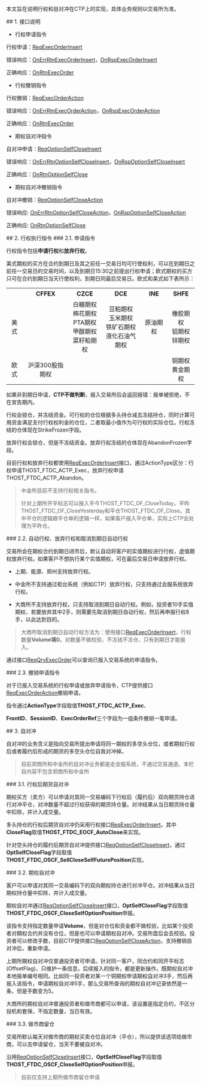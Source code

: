 <p>本文旨在说明行权和自对冲在CTP上的实现，具体业务规则以交易所为准。</p>
<span class="anchor" id="6fd7d747-4c84-4220-bfc5-e9d22feb662a"></span>
## 1. 接口说明
<ul>
<li>行权申请指令</li>
</ul>
<p>行权申请：<a href="../../JYJK/CTHOSTFTDCTRADERSPI/REQEXECORDERINSERT/">ReqExecOrderInsert</a></p>
<p>错误响应：<a href="../../JYJK/CTHOSTFTDCTRADERAPI/ONERRRTNEXECORDERINSERT/">OnErrRtnExecOrderInsert</a>，<a href="../../JYJK/CTHOSTFTDCTRADERAPI/ONRSPEXECORDERINSERT/">OnRspExecOrderInsert</a></p>
<p>正确响应：<a href="../../JYJK/CTHOSTFTDCTRADERAPI/ONRTNEXECORDER/">OnRtnExecOrder</a></p>
<ul>
<li>行权撤销指令</li>
</ul>
<p>行权撤销：<a href="../../JYJK/CTHOSTFTDCTRADERSPI/REQEXECORDERACTION/">ReqExecOrderAction</a></p>
<p>错误响应：<a href="../../JYJK/CTHOSTFTDCTRADERAPI/ONERRRTNEXECORDERACTION/">OnErrRtnExecOrderAction</a>，<a href="../../JYJK/CTHOSTFTDCTRADERAPI/ONRSPEXECORDERACTION/">OnRspExecOrderAction</a></p>
<p>正确响应：<a href="../../JYJK/CTHOSTFTDCTRADERAPI/ONRTNEXECORDER/">OnRtnExecOrder</a></p>
<ul>
<li>期权自对冲指令</li>
</ul>
<p>自对冲申请：<a href="../../JYJK/CTHOSTFTDCTRADERSPI/REQOPTIONSELFCLOSEINSERT/">ReqOptionSelfCloseInsert</a></p>
<p>错误响应：<a href="../../JYJK/CTHOSTFTDCTRADERAPI/ONERRRTNOPTIONSELFCLOSEINSERT/">OnErrRtnOptionSelfCloseInsert</a>，<a href="../../JYJK/CTHOSTFTDCTRADERAPI/ONRSPOPTIONSELFCLOSEINSERT/">OnRspOptionSelfCloseInsert</a></p>
<p>正确响应：<a href="../../JYJK/CTHOSTFTDCTRADERAPI/ONRTNOPTIONSELFCLOSE/">OnRtnOptionSelfClose</a></p>
<ul>
<li>期权自对冲撤销指令</li>
</ul>
<p>自对冲撤销：<a href="../../JYJK/CTHOSTFTDCTRADERSPI/REQOPTIONSELFCLOSEACTION/">ReqOptionSelfCloseAction</a></p>
<p>错误响应: <a href="../../JYJK/CTHOSTFTDCTRADERAPI/ONERRRTNOPTIONSELFCLOSEACTION/">OnErrRtnOptionSelfCloseAction</a>，<a href="../../JYJK/CTHOSTFTDCTRADERAPI/ONRSPOPTIONSELFCLOSEACTION/">OnRspOptionSelfCloseAction</a></p>
<p>正确响应: <a href="../../JYJK/CTHOSTFTDCTRADERAPI/ONRTNOPTIONSELFCLOSE/">OnRtnOptionSelfClose</a></p>
<span class="anchor" id="f3f2dac9-c0be-4a9b-aaa5-1dee26f83896"></span>
## 2. 行权执行指令
<span class="anchor" id="bf8b5405-50d1-426c-b60e-6dcde746cfe8"></span>
### 2.1. 申请指令
<p>行权指令包括<strong>申请行权</strong>和<strong>放弃行权</strong>。</p>
<p>美式期权的买方在合约到期日及其之前任一交易日均可行使权利，可以在到期日之前任一交易日的交易时间，以及到期日15:30之前提出行权申请；欧式期权的买方只可在合约到期日当天行使权利，到期日同最后交易日。欧式和美式如下表所示：</p>
<table><tr><th style="TEXT-ALIGN: center;">　</th><th style="TEXT-ALIGN: center;">CFFEX</th><th style="TEXT-ALIGN: center;">CZCE</th><th style="TEXT-ALIGN: center;">DCE</th><th style="TEXT-ALIGN: center;">INE</th><th style="TEXT-ALIGN: center;">SHFE</th></tr><tr><td style="TEXT-ALIGN: center;">美式</td>
<td style="TEXT-ALIGN: center;">　</td>
<td style="TEXT-ALIGN: center;">白糖期权<br/>棉花期权<br/>PTA期权<br/>甲醇期权<br/>菜籽粕期权<br/></td>
<td style="TEXT-ALIGN: center;">豆粕期权<br/>玉米期权<br/>铁矿石期权<br/>液化石油气期权</td>
<td style="TEXT-ALIGN: center;">原油期权</td>
<td style="TEXT-ALIGN: center;">橡胶期权<br/>铝期权<br/>锌期权</td>
</tr>
<tr><td style="TEXT-ALIGN: center;">欧式</td>
<td style="TEXT-ALIGN: center;">沪深300股指期权</td>
<td style="TEXT-ALIGN: center;">　</td>
<td style="TEXT-ALIGN: center;">　</td>
<td style="TEXT-ALIGN: center;">　</td>
<td style="TEXT-ALIGN: center;">铜期权<br/>黄金期权</td>
</tr>
</table>
<p>如果非到期日申请，<strong>CTP不做判断</strong>，报入交易所后会返回报错：报单被拒绝，不在宣告期内。</p>
<p>行权会锁仓，并冻结资金。可行权的仓位根据多头持仓减去冻结持仓，同时计算可用资金满足支付行权权利金的仓位，二者取最小值作为可行权的实际仓位。行权冻结的仓体现在StrikeFrozen字段。</p>
<p>放弃行权会锁仓，但是不冻结资金。放弃行权冻结的仓体现在AbandonFrozen字段。</p>
<p>目前行权和放弃行权都使用<a href="../JYJK/CTHOSTFTDCTRADERAPI/REQEXECORDERINSERT/">ReqExecOrderInsert</a>接口，通过ActionType区分：行权申请THOST_FTDC_ACTP_Exec，放弃行权申请THOST_FTDC_ACTP_Abandon。</p>
<blockquote>
<p>中金所目前不支持行权相关指令。</p>
<p>针对上期所开平标志可以报入平今THOST_FTDC_OF_CloseToday，平昨THOST_FTDC_OF_CloseYesterday和平仓THOST_FTDC_OF_Close。其中平仓的逻辑跟平仓单的逻辑一样，如果客户报入平仓单，实际上CTP会处理为平昨仓。</p>
</blockquote>
<span class="anchor" id="e05b980d-3a9f-48fb-b3a9-cf1c427d57b7"></span>
### 2.2. 自动行权、放弃行权和取消到期日自动行权
<p>交易所会在期权合约到期日闭市后，默认自动将客户的实值期权进行行权，虚值期权放弃行权。如果客户不想执行某个实值期权，可在最后交易日申请放弃行权。</p>
<ul>
<li><p>上期、能源、郑州支持放弃行权。</p></li>
<li><p>中金所不支持通过柜台系统（例如CTP）放弃行权，只支持通过会服系统放弃行权。</p></li>
<li><p>大商所不支持放弃行权，只支持取消到期日自动行权。例如，投资者10手实值期权，若要放弃其中2手，则需要先取消到期日自动行权，然后再申报行权8手，以此达到目的。</p></li>
</ul>
<blockquote>
<p>大商所取消到期日自动行权方法为：使用接口<a href="../../JYJK/CTHOSTFTDCTRADERSPI/REQEXECORDERINSERT/">ReqExecOrderInsert</a>，行权数量<strong>Volume填0</strong>。对数量不做校验，不冻钱不冻仓，只有到期日才能报入。</p>
</blockquote>
<p>通过接口<a href="../JYJK/CTHOSTFTDCTRADERAPI/REQQRYEXECORDER/">ReqQryExecOrder</a>可以查询已报入交易系统的申请指令。</p>
<span class="anchor" id="72485805-7f40-4e4a-a388-ee5a5166037e"></span>
### 2.3. 撤销申请指令
<p>对于已报入交易系统的行权申请或放弃申请指令，CTP提供接口<a href="../JYJK/CTHOSTFTDCTRADERAPI/REQEXECORDERACTION/">ReqExecOrderAction</a>撤销申请。</p>
<p>指令通过<strong>ActionType</strong>字段取值<strong>THOST_FTDC_ACTP_Exec</strong>、</p>
<p><strong>FrontID</strong>、<strong>SessionID</strong>、<strong>ExecOrderRef</strong>三个字段为一组条件撤销一笔申请。</p>
<span class="anchor" id="0812d649-c5da-418e-a560-dba998f3d964"></span>
## 3. 自对冲
<p>自对冲的业务含义是指向交易所提出申请将同一期权的多空头仓位，或者期权行权后或者履约后形成的期货的多空头仓位自我对冲掉。</p>
<blockquote>
<p>目前郑商所和中金所的自对冲业务都是走会服系统，不通过交易通道。本栏目内容不包含郑商所和中金所</p>
</blockquote>
<span class="anchor" id="4b6d90cc-608f-4e03-b953-7ef70f609ee4"></span>
### 3.1. 行权后期货自对冲
<p>期权买方（卖方）可以申请对其同一交易编码下行权后（履约后）双向期货持仓进行对冲平仓，对冲数量不超过行权获得的期货持仓量。对冲结果从当日期货持仓量中扣除，并计入成交量。</p>
<p>多头持仓的行权后期货自对冲仍采用行权接口<a href="../JYJK/CTHOSTFTDCTRADERAPI/REQEXECORDERINSERT/">ReqExecOrderInsert</a>，其中<strong>CloseFlag</strong>取值<strong>THOST_FTDC_EOCF_AutoClose</strong>来实现。</p>
<p>针对空头持仓的履约后期货自对冲提供接口<a href="../JYJK/CTHOSTFTDCTRADERAPI/REQOPTIONSELFCLOSEINSERT/">ReqOptionSelfCloseInsert</a>，通过<strong>OptSelfCloseFlag</strong>字段取值<strong>THOST_FTDC_OSCF_SellCloseSelfFuturePosition</strong>实现。</p>
<span class="anchor" id="a28b760c-4f77-4dbd-a9d9-23f2076f7585"></span>
### 3.2. 期权自对冲
<p>客户可以申请对其同一交易编码下的双向期权持仓进行对冲平仓。对冲结果从当日期权持仓量中扣除，并计入成交量。</p>
<p>期权自对冲通过<a href="../JYJK/CTHOSTFTDCTRADERAPI/REQOPTIONSELFCLOSEINSERT/">ReqOptionSelfCloseInsert</a>接口，<strong>OptSelfCloseFlag</strong>字段取值<strong>THOST_FTDC_OSCF_CloseSelfOptionPosition</strong>申报。</p>
<p>该指令支持指定数量申请<strong>Volume</strong>，但是对仓位和资金都不做校验，比如某个投资者对期权合约并没有仓位，但是也可以申请期权自对冲。交易所盘后会去校验。投资者可以修改手数，目前CTP提供接口<a href="../JYJK/CTHOSTFTDCTRADERAPI/REQOPTIONSELFCLOSEACTION/">ReqOptionSelfCloseAction</a>，支持撤销自对冲后，重新申请。</p>
<p>上期所期权自对冲仅普通投资者可申请。针对同一客户，同合约和同开平标志(OffsetFlag)，只维护一条信息，后续报入的指令，都是更新操作。既期权自对冲本地报单编号相同。比如同一投资者对某一个铜期权申请期权自对冲3手，然后再报入该指令，申请期权自对冲5手，那么交易所查询的期权自对冲记录依然是一条，但是手数变为5。</p>
<p>大商所的期权自对冲普通投资者和做市商都可以申请，该设置是指定合约，不区分投机和套保，不指定数量，当日有效。</p>
<span class="anchor" id="fa53c88d-98d2-4ea4-b611-114fb69d6fe9"></span>
### 3.3. 做市商留仓
<p>交易所默认每天对做市商的期权买卖仓位自对冲（平仓），所以提供该选项给做市商，可以去申请留仓，当天不要被自对冲。</p>
<p>沿用<a href="../JYJK/CTHOSTFTDCTRADERAPI/REQOPTIONSELFCLOSEINSERT/">ReqOptionSelfCloseInsert</a>接口，<strong>OptSelfCloseFlag</strong>字段取值<strong>THOST_FTDC_OSCF_CloseSelfOptionPosition</strong>申报。</p>
<blockquote>
<p>目前仅支持上期所做市商留仓申请</p>
</blockquote>
